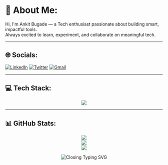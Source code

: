 # 💫 About Me:
Hi, I'm Ankit Bugade — a Tech enthusiast passionate about building smart, impactful tools. <br>
Always excited to learn, experiment, and collaborate on meaningful tech.<br>

---

## 🌐 Socials:
<p>
  <a href="https://linkedin.com/in/ankit-bugade-a593b0261"><img src="https://skillicons.dev/icons?i=linkedin" alt="LinkedIn" /></a>
  <a href="https://x.com/bugade_ankit"><img src="https://skillicons.dev/icons?i=twitter" alt="Twitter" /></a>
  <a href="mailto:ankitbugade04@gmail.com"><img src="https://skillicons.dev/icons?i=gmail" alt="Gmail" /></a>
</p>

---

## 💻 Tech Stack:
<p align="center">
  <img src="https://skillicons.dev/icons?i=cpp,ts,js,aws,firebase,vercel,bootstrap,nextjs,nodejs,react,mysql,mongodb,postgres,figma,pandas,matplotlib,git,github,postman,docker" />
  
</p>

---

## 📊 GitHub Stats:
<p align="center">
  <img src="https://github-readme-stats.vercel.app/api?username=ankitbugade&theme=tokyonight&hide_border=true&include_all_commits=true&count_private=true" /><br/>
  <img src="https://nirzak-streak-stats.vercel.app/?user=ankitbugade&theme=tokyonight&hide_border=true" /><br/>
  <img src="https://github-readme-stats.vercel.app/api/top-langs/?username=ankitbugade&theme=tokyonight&hide_border=true&include_all_commits=true&count_private=true&layout=compact" />
</p>

<p align="center">
  <img src="https://readme-typing-svg.demolab.com?font=Fira+Code&size=18&duration=4000&pause=2000&center=true&vCenter=true&width=400&lines=Thanks+for+visiting+my+profile!" alt="Closing Typing SVG" />
</p>

<!-- Proudly created with GPRM ( https://gprm.itsvg.in ) -->
